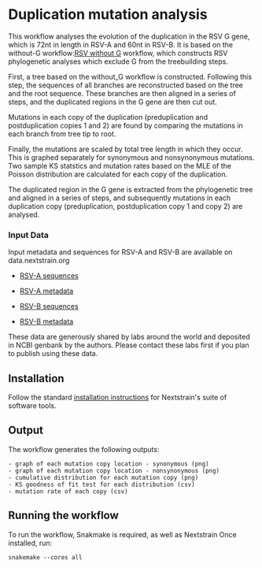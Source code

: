 # Duplication mutation analysis

This workflow analyses the evolution of the  duplication in the RSV G gene, which is 72nt in length in RSV-A and 60nt in RSV-B. 
It is based on the without-G workflow:[RSV without G](https://github.com/LauraU123/without_G_workflow) workflow, which constructs RSV phylogenetic analyses which exclude G from the treebuilding steps.



First, a tree based on the without_G workflow is constructed. Following this step, 
the sequences of all branches are reconstructed based on the tree and the root sequence. 
These branches are then aligned in a series of steps, and the duplicated regions in the G gene are then cut out.

Mutations in each copy of the duplication (preduplication and postduplication copies 1 and 2) are  found by comparing the mutations in each branch from tree tip to root. 


Finally, the mutations are scaled by total tree length in which they occur. This is graphed separately for synonymous and nonsynonymous mutations.
Two sample KS statstics and mutation rates based on the MLE of the Poisson distribution are calculated for each copy of the duplication. 

 
The duplicated region in the G gene is extracted from the phylogenetic tree and aligned in a series of steps, and subsequently mutations in each duplication copy (preduplication, postduplication copy 1 and copy 2) are analysed. 

### Input Data

Input metadata and sequences for RSV-A and RSV-B are available on data.nextstrain.org

* [RSV-A sequences](https://data.nextstrain.org/files/workflows/rsv/a/sequences.fasta.xz)
* [RSV-A metadata](https://data.nextstrain.org/files/workflows/rsv/a/metadata.tsv.gz)

* [RSV-B sequences](https://data.nextstrain.org/files/workflows/rsv/b/sequences.fasta.xz)
* [RSV-B metadata](https://data.nextstrain.org/files/workflows/rsv/a/metadata.tsv.gz)


These data are generously shared by labs around the world and deposited in NCBI genbank by the authors.
Please contact these labs first if you plan to publish using these data.


## Installation

Follow the standard [installation instructions](https://docs.nextstrain.org/en/latest/install.html) for Nextstrain's suite of software tools.


## Output
 
 The workflow generates the following outputs:

	- graph of each mutation copy location - synonymous (png)
	- graph of each mutation copy location - nonsynonymous (png)
	- cumulative distribution for each mutation copy (png)
	- KS goodness of fit test for each distribution (csv)
	- mutation rate of each copy (csv)

## Running the workflow

To run the workflow, Snakmake is required, as well as Nextstrain
Once installed, run:


``` snakemake --cores all ```  




